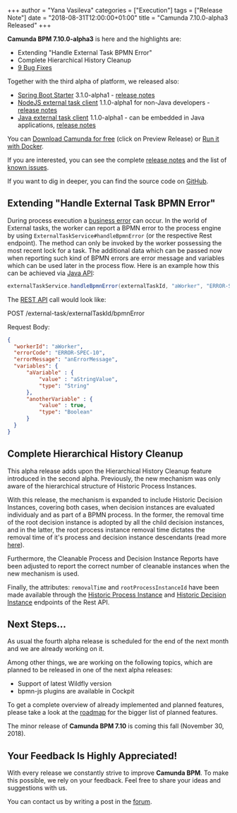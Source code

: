 +++
author = "Yana Vasileva"
categories = ["Execution"]
tags = ["Release Note"]
date = "2018-08-31T12:00:00+01:00"
title = "Camunda 7.10.0-alpha3 Released"
+++

**Camunda BPM 7.10.0-alpha3** is here and the highlights are:

* Extending "Handle External Task BPMN Error"
* Complete Hierarchical History Cleanup
* [9 Bug Fixes](https://app.camunda.com/jira/issues/?jql=issuetype%20%3D%20%22Bug%20Report%22%20AND%20fixVersion%20%3D%207.10.0-alpha3)

Together with the third alpha of platform, we released also:
* [Spring Boot Starter](https://github.com/camunda/camunda-bpm-spring-boot-starter/) 3.1.0-alpha1 - [release notes](https://app.camunda.com/jira/browse/CAM/fixforversion/15333)
* [NodeJS external task client](https://github.com/camunda/camunda-external-task-client-js) 1.1.0-alpha1 for non-Java developers - [release notes](https://app.camunda.com/jira/sr/jira.issueviews:searchrequest-printable/temp/SearchRequest.html?jqlQuery=project+%3D+CAM+AND+component+%3D+%22external+task+client+js%22+AND+fixVersion+in+%287.10.0-alpha1%2C+7.10.0-alpha2%2C+7.10.0-alpha3%29+AND+%28status+%3D+Closed+or+status+%3D+Resolved%29&tempMax=1000)
* [Java external task client](https://github.com/camunda/camunda-external-task-client-java) 1.1.0-alpha1 - can be embedded in Java applications, [release notes](https://app.camunda.com/jira/sr/jira.issueviews:searchrequest-printable/temp/SearchRequest.html?jqlQuery=project+%3D+CAM+AND+component+%3D+%22external+task+client+java%22+AND+fixVersion+in+%287.10.0-alpha1%2C+7.10.0-alpha2%2C+7.10.0-alpha3%29+AND+%28status+%3D+Closed+or+status+%3D+Resolved%29&tempMax=1000)


You can <a href="https://camunda.com/download/">Download Camunda for free</a> (click on Preview Release) or <a href="https://hub.docker.com/r/camunda/camunda-bpm-platform/">Run it with Docker</a>.


If you are interested, you can see the complete [release notes](https://app.camunda.com/jira/secure/ReleaseNote.jspa?projectId=10230&version=15332)
and the list of [known issues](https://app.camunda.com/jira/issues/?jql=affectedVersion%20%3D%207.10.0-alpha3).

If you want to dig in deeper, you can find the source code on [GitHub](https://github.com/camunda/camunda-bpm-platform/releases/tag/7.10.0-alpha3).

<!--more-->

## Extending "Handle External Task BPMN Error"

During process execution a [business error](https://docs.camunda.org/manual/develop/reference/bpmn20/events/error-events/#business-errors-vs-technical-errors) can occur. In the world of External tasks, the worker can report a BPMN error to the process engine by using `ExternalTaskService#handleBpmnError` (or the respective Rest endpoint). The method can only be invoked by the worker possessing the most recent lock for a task. The additional data which can be passed now when reporting such kind of BPMN errors are error message and variables which can be used later in the process flow.
Here is an example how this can be achieved via [Java API](https://docs.camunda.org/manual/latest/user-guide/process-engine/external-tasks/#reporting-bpmn-error):
```java
externalTaskService.handleBpmnError(externalTaskId, "aWorker", "ERROR-SPEC-10", "anErrorMessage", variables);
```
The [REST API](https://docs.camunda.org/manual/latest/reference/rest/external-task/post-bpmn-error/) call would look like:

POST /external-task/externalTaskId/bpmnError

Request Body:
```json
{
  "workerId": "aWorker",
  "errorCode": "ERROR-SPEC-10",
  "errorMessage": "anErrorMessage",
  "variables": {
	  "aVariable" : {
		  "value" : "aStringValue",
		  "type": "String"
	  },
	  "anotherVariable" : {
		  "value" : true,
		  "type": "Boolean"
	  }
  }
}
```

## Complete Hierarchical History Cleanup

This alpha release adds upon the Hierarchical History Cleanup feature introduced in the second alpha. Previously, the new mechanism was only aware of the hierarchical structure of Historic Process Instances.

With this release, the mechanism is expanded to include Historic Decision Instances, covering both cases, when decision instances are evaluated individualy and as part of a BPMN process. In the former, the removal time of the root decision instance is adopted by all the child decision instances, and in the latter, the root process instance removal time dictates the removal time of it's process and decision instance descendants (read more [here](https://docs.camunda.org/manual/latest/user-guide/process-engine/history/#internal-implementation)).

Furthermore, the Cleanable Process and Decision Instance Reports have been adjusted to report the correct number of cleanable instances when the new mechanism is used.

Finally, the attributes: `removalTime` and `rootProcessInstanceId` have been made available through the [Historic Process Instance](https://docs.camunda.org/manual/latest/reference/rest/history/process-instance/) and [Historic Decision Instance](https://docs.camunda.org/manual/latest/reference/rest/history/decision-instance/) endpoints of the Rest API.

## Next Steps…
As usual the fourth alpha release is scheduled for the end of the next month and we are already working on it.

Among other things, we are working on the following topics, which are planned to be released in one of the next alpha releases:

* Support of latest Wildfly version
* bpmn-js plugins are available in Cockpit

To get a complete overview of already implemented and planned features, please take a look at the [roadmap](https://camunda.com/learn/community/#roadmap) for the bigger list of planned features.

The minor release of **Camunda BPM 7.10** is coming this fall (November 30, 2018).

## Your Feedback Is Highly Appreciated!

With every release we constantly strive to improve **Camunda BPM**. To make this possible, we rely on your feedback.
Feel free to share your ideas and suggestions with us.

You can contact us by writing a post in the [forum](https://forum.camunda.org/).
